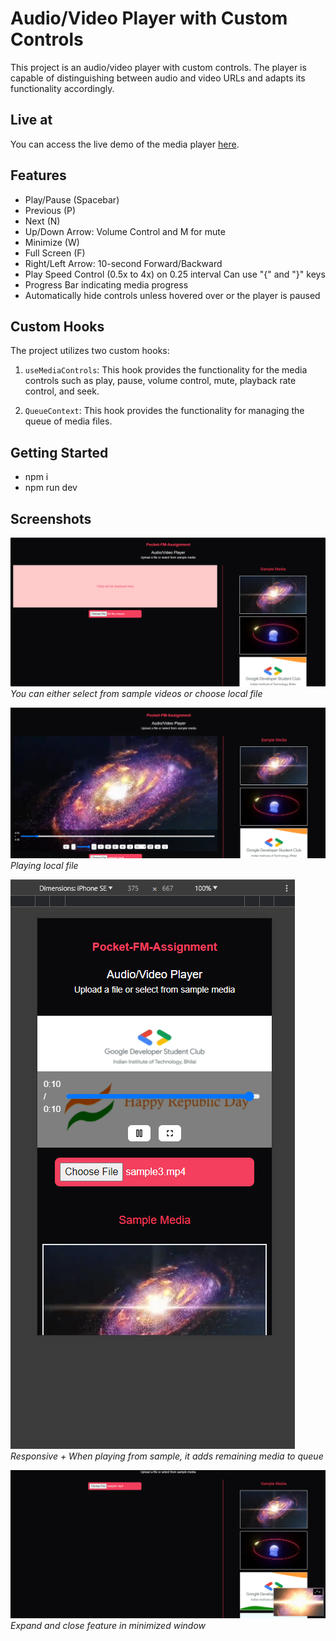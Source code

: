 # Audio/Video Player with Custom Controls

This project is an audio/video player with custom controls. The player is capable of distinguishing between audio and video URLs and adapts its functionality accordingly.

## Live at

You can access the live demo of the media player [here](https://media-player-bice-theta.vercel.app/).

## Features

- Play/Pause (Spacebar)
- Previous (P)
- Next (N)
- Up/Down Arrow: Volume Control and M for mute
- Minimize (W)
- Full Screen (F)
- Right/Left Arrow: 10-second Forward/Backward
- Play Speed Control (0.5x to 4x) on 0.25 interval Can use "{" and "}" keys
- Progress Bar indicating media progress
- Automatically hide controls unless hovered over or the player is paused

## Custom Hooks

The project utilizes two custom hooks:

1. `useMediaControls`: This hook provides the functionality for the media controls such as play, pause, volume control, mute, playback rate control, and seek.

2. `QueueContext`: This hook provides the functionality for managing the queue of media files.

## Getting Started

- npm i
- npm run dev

## Screenshots

![Two options to play video](./public/screenshots/screenshot1.png)
*You can either select from sample videos or choose local file*

![When uploaded](./public/screenshots/screenshot2.png)
*Playing local file*

![Responsive](./public/screenshots/screenshot3.png)
*Responsive + When playing from sample, it adds remaining media to queue*

![Minimized](./public/screenshots/screenshot4.png)
*Expand and close feature in minimized window*